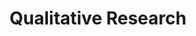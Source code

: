 ---
layout: topic
title: "Qualitative Research"
group: research-principles-and-methodologies
category: qualitative-research
permalink: /research-principles-and-methodologies/qualitative-research
sidebar:
  nav: "side-nav"
---